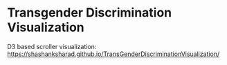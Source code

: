 # Transgender Discrimination Visualization
D3 based scroller visualization: https://shashanksharad.github.io/TransGenderDiscriminationVisualization/
